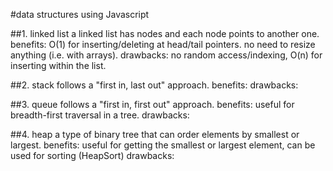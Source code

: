 #data structures using Javascript    
    
##1. linked list
    a linked list has nodes and each node points to another one. 
    benefits: O(1) for inserting/deleting at head/tail pointers. no need to resize anything (i.e. with arrays).
    drawbacks: no random access/indexing, O(n) for inserting within the list. 
    
##2. stack
    follows a "first in, last out" approach. 
    benefits:
    drawbacks:

##3. queue
    follows a "first in, first out" approach.
    benefits: useful for breadth-first traversal in a tree. 
    drawbacks:

##4. heap
    a type of binary tree that can order elements by smallest or largest.
    benefits: useful for getting the smallest or largest element, can be used for sorting (HeapSort)
    drawbacks: 
